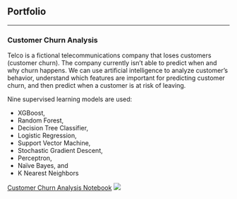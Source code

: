 ## Portfolio

---

### Customer Churn Analysis
Telco is a fictional telecommunications company that loses customers (customer churn). The company currently isn’t able to predict when and why churn happens. We can use artificial intelligence to analyze customer’s behavior, understand which features are important for predicting customer churn, and then predict when a customer is at risk of leaving. 

Nine supervised learning models are used: 
* XGBoost, 
* Random Forest, 
* Decision Tree Classifier, 
* Logistic Regression, 
* Support Vector Machine, 
* Stochastic Gradient Descent, 
* Perceptron, 
* Naïve Bayes, and 
* K Nearest Neighbors 

[Customer Churn Analysis Notebook](https://bliu920.github.io/notebooks/customer_churn_portfolio.html)
<img src="images/customer_churn.png?raw=true"/>
